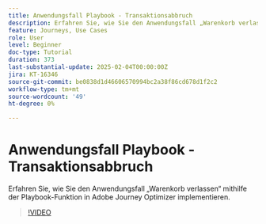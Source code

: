 ```yaml
---
title: Anwendungsfall Playbook - Transaktionsabbruch
description: Erfahren Sie, wie Sie den Anwendungsfall „Warenkorb verlassen“ mithilfe der Playbook-Funktion in Adobe Journey Optimizer (AJO) implementieren.
feature: Journeys, Use Cases
role: User
level: Beginner
doc-type: Tutorial
duration: 373
last-substantial-update: 2025-02-04T00:00:00Z
jira: KT-16346
source-git-commit: be0838d1d46606570994bc2a38f86cd678d1f2c2
workflow-type: tm+mt
source-wordcount: '49'
ht-degree: 0%

---
```



# Anwendungsfall Playbook - Transaktionsabbruch

Erfahren Sie, wie Sie den Anwendungsfall „Warenkorb verlassen“ mithilfe der Playbook-Funktion in Adobe Journey Optimizer implementieren.

>[!VIDEO](https://video.tv.adobe.com/v/3443964/?learn=on&enablevpops)
